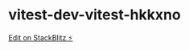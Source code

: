 # vitest-dev-vitest-hkkxno

[Edit on StackBlitz ⚡️](https://stackblitz.com/edit/vitest-dev-vitest-hkkxno)